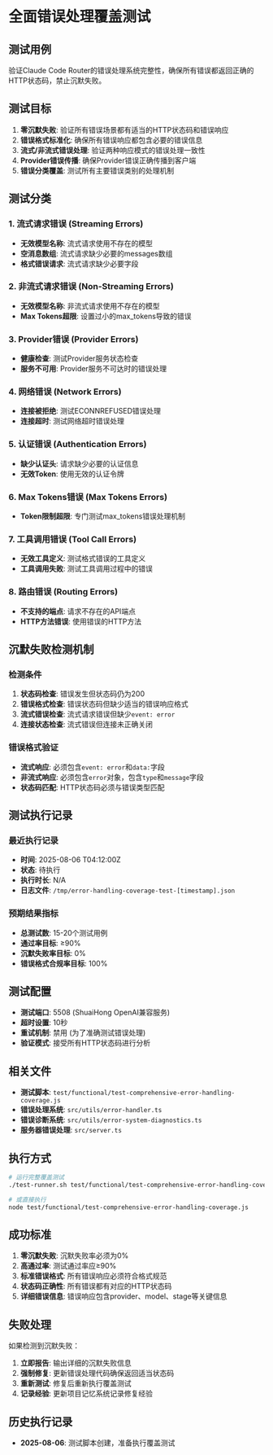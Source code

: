 # 全面错误处理覆盖测试

## 测试用例
验证Claude Code Router的错误处理系统完整性，确保所有错误都返回正确的HTTP状态码，禁止沉默失败。

## 测试目标
1. **零沉默失败**: 验证所有错误场景都有适当的HTTP状态码和错误响应
2. **错误格式标准化**: 确保所有错误响应都包含必要的错误信息
3. **流式/非流式错误处理**: 验证两种响应模式的错误处理一致性
4. **Provider错误传播**: 确保Provider错误正确传播到客户端
5. **错误分类覆盖**: 测试所有主要错误类别的处理机制

## 测试分类

### 1. 流式请求错误 (Streaming Errors)
- **无效模型名称**: 流式请求使用不存在的模型
- **空消息数组**: 流式请求缺少必要的messages数组
- **格式错误请求**: 流式请求缺少必要字段

### 2. 非流式请求错误 (Non-Streaming Errors)  
- **无效模型名称**: 非流式请求使用不存在的模型
- **Max Tokens超限**: 设置过小的max_tokens导致的错误

### 3. Provider错误 (Provider Errors)
- **健康检查**: 测试Provider服务状态检查
- **服务不可用**: Provider服务不可达时的错误处理

### 4. 网络错误 (Network Errors)
- **连接被拒绝**: 测试ECONNREFUSED错误处理
- **连接超时**: 测试网络超时错误处理

### 5. 认证错误 (Authentication Errors)
- **缺少认证头**: 请求缺少必要的认证信息
- **无效Token**: 使用无效的认证令牌

### 6. Max Tokens错误 (Max Tokens Errors)
- **Token限制超限**: 专门测试max_tokens错误处理机制

### 7. 工具调用错误 (Tool Call Errors)
- **无效工具定义**: 测试格式错误的工具定义
- **工具调用失败**: 测试工具调用过程中的错误

### 8. 路由错误 (Routing Errors)
- **不支持的端点**: 请求不存在的API端点
- **HTTP方法错误**: 使用错误的HTTP方法

## 沉默失败检测机制

### 检测条件
1. **状态码检查**: 错误发生但状态码仍为200
2. **错误格式检查**: 错误状态码但缺少适当的错误响应格式
3. **流式错误检查**: 流式请求错误但缺少`event: error`
4. **连接状态检查**: 流式错误但连接未正确关闭

### 错误格式验证
- **流式响应**: 必须包含`event: error`和`data:`字段
- **非流式响应**: 必须包含`error`对象，包含`type`和`message`字段
- **状态码匹配**: HTTP状态码必须与错误类型匹配

## 测试执行记录

### 最近执行记录
- **时间**: 2025-08-06 T04:12:00Z  
- **状态**: 待执行
- **执行时长**: N/A
- **日志文件**: `/tmp/error-handling-coverage-test-[timestamp].json`

### 预期结果指标
- **总测试数**: 15-20个测试用例
- **通过率目标**: ≥90%
- **沉默失败率目标**: 0%
- **错误格式合规率目标**: 100%

## 测试配置
- **测试端口**: 5508 (ShuaiHong OpenAI兼容服务)
- **超时设置**: 10秒
- **重试机制**: 禁用 (为了准确测试错误处理)
- **验证模式**: 接受所有HTTP状态码进行分析

## 相关文件
- **测试脚本**: `test/functional/test-comprehensive-error-handling-coverage.js`
- **错误处理系统**: `src/utils/error-handler.ts`
- **错误诊断系统**: `src/utils/error-system-diagnostics.ts`
- **服务器错误处理**: `src/server.ts`

## 执行方式
```bash
# 运行完整覆盖测试
./test-runner.sh test/functional/test-comprehensive-error-handling-coverage.js

# 或直接执行
node test/functional/test-comprehensive-error-handling-coverage.js
```

## 成功标准
1. **零沉默失败**: 沉默失败率必须为0%
2. **高通过率**: 测试通过率应≥90%
3. **标准错误格式**: 所有错误响应必须符合格式规范
4. **状态码正确性**: 所有错误都有对应的HTTP状态码
5. **详细错误信息**: 错误响应包含provider、model、stage等关键信息

## 失败处理
如果检测到沉默失败：
1. **立即报告**: 输出详细的沉默失败信息
2. **强制修复**: 更新错误处理代码确保返回适当状态码
3. **重新测试**: 修复后重新执行覆盖测试
4. **记录经验**: 更新项目记忆系统记录修复经验

## 历史执行记录
- **2025-08-06**: 测试脚本创建，准备执行覆盖测试